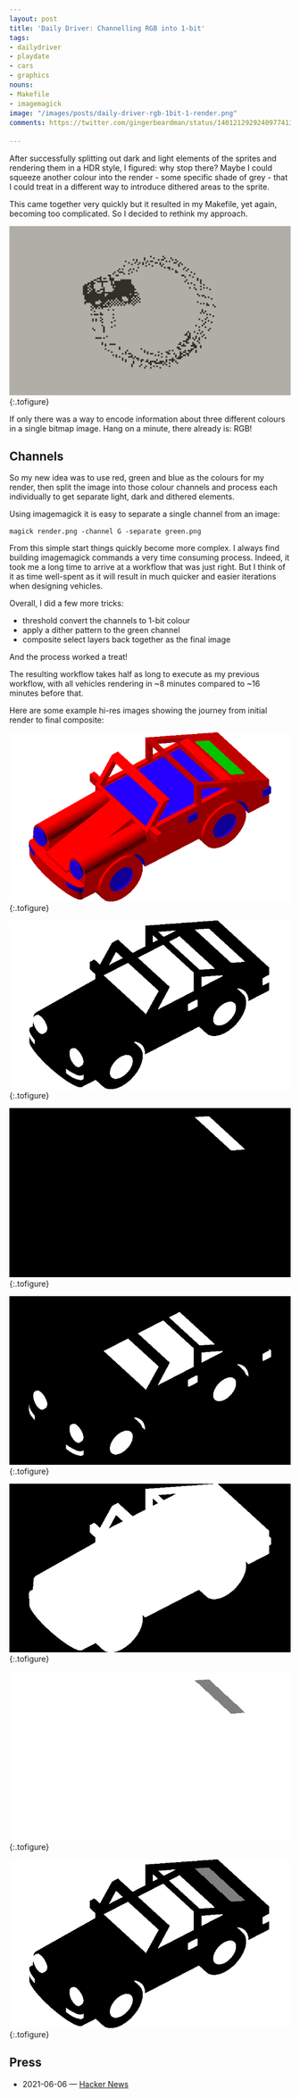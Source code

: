 ```yaml
---
layout: post
title: 'Daily Driver: Channelling RGB into 1-bit'
tags:
- dailydriver
- playdate
- cars
- graphics
nouns:
- Makefile
- imagemagick
image: "/images/posts/daily-driver-rgb-1bit-1-render.png"
comments: https://twitter.com/gingerbeardman/status/1401212929240977413

---
```

After successfully splitting out dark and light elements of the sprites and rendering them in a HDR style, I figured: why stop there? Maybe I could squeeze another colour into the render - some specific shade of grey - that I could treat in a different way to introduce dithered areas to the sprite.

This came together very quickly but it resulted in my Makefile, yet again, becoming too complicated. So I decided to rethink my approach.

![GIF](/images/posts/daily-driver-rgb-1bit.gif "Dither layer: specifying areas that should have a dither pattern applied, here the rear grille")
{:.tofigure}

If only there was a way to encode information about three different colours in a single bitmap image. Hang on a minute, there already is: RGB!

## Channels

So my new idea was to use red, green and blue as the colours for my render, then split the image into those colour channels and process each individually to get separate light, dark and dithered elements.

Using imagemagick it is easy to separate a single channel from an image:

    magick render.png -channel G -separate green.png

From this simple start things quickly become more complex. I always find building imagemagick commands a very time consuming process. Indeed, it took me a long time to arrive at a workflow that was just right. But I think of it as time well-spent as it will result in much quicker and easier iterations when designing vehicles.

Overall, I did a few more tricks:

* threshold convert the channels to 1-bit colour
* apply a dither pattern to the green channel
* composite select layers back together as the final image

And the process worked a treat!

The resulting workflow takes half as long to execute as my previous workflow, with all vehicles rendering in \~8 minutes compared to \~16 minutes before that.

Here are some example hi-res images showing the journey from initial render to final composite:

![PNG](/images/posts/daily-driver-rgb-1bit-1-render.png "Render, 8-bit colour")
{:.tofigure}

![PNG](/images/posts/daily-driver-rgb-1bit-2-red.png "Red channel, inverted, 1-bit colour")
{:.tofigure}

![PNG](/images/posts/daily-driver-rgb-1bit-3-green.png "Green channel, 1-bit colour")
{:.tofigure}

![PNG](/images/posts/daily-driver-rgb-1bit-4-blue.png "Blue channel, 1-bit colour")
{:.tofigure}

![PNG](/images/posts/daily-driver-rgb-1bit-5-alpha.png "Alpha channel, 1-bit colour")
{:.tofigure}

![PNG](/images/posts/daily-driver-rgb-1bit-6-dither.png "Green channel with Dither pattern applied")
{:.tofigure}

![PNG](/images/posts/daily-driver-rgb-1bit-7-composite.png "Final composite, 1-bit colour")
{:.tofigure}

## Press

* 2021-06-06 — [Hacker News](https://news.ycombinator.com/item?id=27409371)